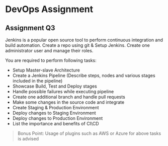 # DevOps Assignment

## Assignment Q3
Jenkins is a popular open source tool to perform continuous integration and build automation. Create a repo using git & Setup Jenkins. Create one administrator user and manage their roles.

You are required to perform following tasks:

* Setup Master-slave Architecture
* Create a Jenkins Pipeline (Describe steps, nodes and various stages included in the pipeline)
* Showcase Build, Test and Deploy stages
* Handle possible failures while executing pipeline
* Create one additional branch and handle pull requests
* Make some changes in the source code and integrate
* Create Staging & Production Environment
* Deploy changes to Staging Environment
* Deploy changes to Production Environment
* List the importance and benefits of CI\CD

> Bonus Point: Usage of plugins such as AWS or Azure for above tasks is advised
